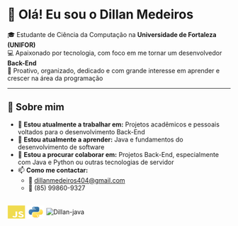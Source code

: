 # 👋 Olá! Eu sou o Dillan Medeiros

🎓 Estudante de Ciência da Computação na **Universidade de Fortaleza (UNIFOR)**  
💻 Apaixonado por tecnologia, com foco em me tornar um desenvolvedor **Back-End**  
🚀 Proativo, organizado, dedicado e com grande interesse em aprender e crescer na área da programação

---

## 🧠 Sobre mim

- 🔨 **Estou atualmente a trabalhar em:** Projetos acadêmicos e pessoais voltados para o desenvolvimento Back-End  
- 🌱 **Estou atualmente a aprender:** Java e fundamentos do desenvolvimento de software  
- 👯 **Estou a procurar colaborar em:** Projetos Back-End, especialmente com Java e Python ou outras tecnologias de servidor  
- 📫 **Como me contactar:**  
  - 📧 dillanmedeiros404@gmail.com  
  - 📱 (85) 99860-9327
 
<div style="display: inline_block;"><br>
<img align="center" alt="Dillan-Js" height="30" width="40" src="https://raw.githubusercontent.com/devicons/devicon/master/icons/javascript/javascript-plain.svg">
<img align="center" alt="Dillan-Python" height="30" width="40" src="https://raw.githubusercontent.com/devicons/devicon/master/icons/python/python-original.svg">
<img align="center" alt ="Dillan-java" height="30" width="40" src="https://cdn.jsdelivr.net/gh/devicons/devicon@latest/icons/java/java-original.svg" />
</div>

           
          
 




